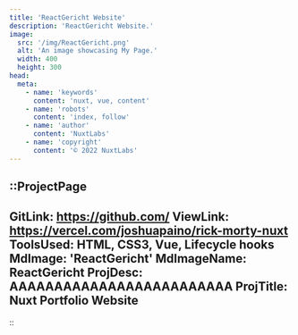 ```yaml
---
title: 'ReactGericht Website'
description: 'ReactGericht Website.'
image:
  src: '/img/ReactGericht.png'
  alt: 'An image showcasing My Page.'
  width: 400
  height: 300
head:
  meta:
    - name: 'keywords'
      content: 'nuxt, vue, content'
    - name: 'robots'
      content: 'index, follow'
    - name: 'author'
      content: 'NuxtLabs'
    - name: 'copyright'
      content: '© 2022 NuxtLabs'
---
```


::ProjectPage
---
GitLink: https://github.com/
ViewLink: https://vercel.com/joshuapaino/rick-morty-nuxt
ToolsUsed: HTML, CSS3, Vue, Lifecycle hooks
MdImage: 'ReactGericht'
MdImageName: ReactGericht
ProjDesc: AAAAAAAAAAAAAAAAAAAAAAAAA
ProjTitle: Nuxt Portfolio Website
---

::
